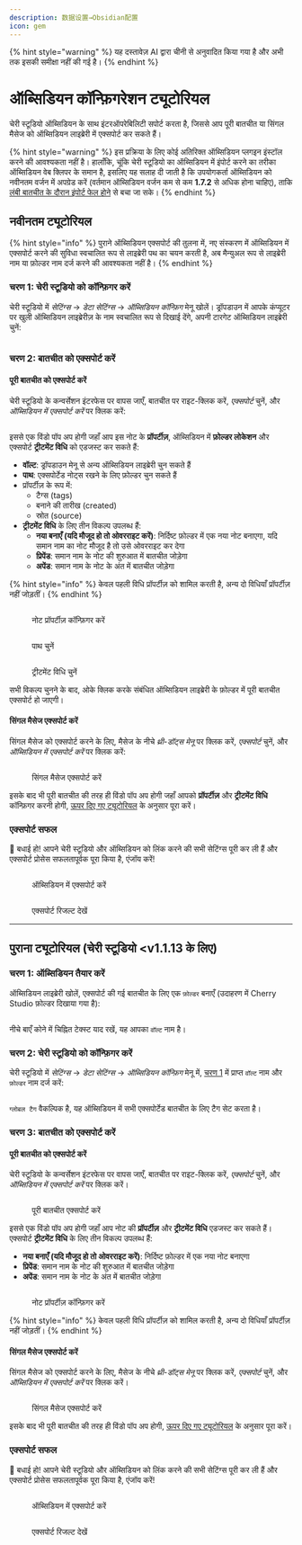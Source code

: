 ```yaml
---
description: 数据设置→Obsidian配置
icon: gem
---
```


{% hint style="warning" %}
यह दस्तावेज़ AI द्वारा चीनी से अनुवादित किया गया है और अभी तक इसकी समीक्षा नहीं की गई है।
{% endhint %}

# ऑब्सिडियन कॉन्फ़िगरेशन ट्यूटोरियल

चेरी स्टूडियो ऑब्सिडियन के साथ इंटरऑपरेबिलिटी सपोर्ट करता है, जिससे आप पूरी बातचीत या सिंगल मैसेज को ऑब्सिडियन लाइब्रेरी में एक्सपोर्ट कर सकते हैं।

{% hint style="warning" %}
इस प्रक्रिया के लिए कोई अतिरिक्त ऑब्सिडियन प्लगइन इंस्टॉल करने की आवश्यकता नहीं है। हालाँकि, चूंकि चेरी स्टूडियो का ऑब्सिडियन में इंपोर्ट करने का तरीका ऑब्सिडियन वेब क्लिपर के समान है, इसलिए यह सलाह दी जाती है कि उपयोगकर्ता ऑब्सिडियन को नवीनतम वर्जन में अपग्रेड करें (वर्तमान ऑब्सिडियन वर्जन कम से कम **1.7.2** से अधिक होना चाहिए), ताकि [लंबी बातचीत के दौरान इंपोर्ट फेल होने](https://github.com/obsidianmd/obsidian-clipper/releases/tag/0.7.0) से बचा जा सके।
{% endhint %}

## नवीनतम ट्यूटोरियल

{% hint style="info" %}
पुराने ऑब्सिडियन एक्सपोर्ट की तुलना में, नए संस्करण में ऑब्सिडियन में एक्सपोर्ट करने की सुविधा स्वचालित रूप से लाइब्रेरी पथ का चयन करती है, अब मैन्युअल रूप से लाइब्रेरी नाम या फ़ोल्डर नाम दर्ज करने की आवश्यकता नहीं है।
{% endhint %}

### चरण 1: चेरी स्टूडियो को कॉन्फ़िगर करें

चेरी स्टूडियो में _सेटिंग्स_ → _डेटा सेटिंग्स_ → _ऑब्सिडियन कॉन्फ़िग_ मेनू खोलें। ड्रॉपडाउन में आपके कंप्यूटर पर खुली ऑब्सिडियन लाइब्रेरीज़ के नाम स्वचालित रूप से दिखाई देंगे, अपनी टारगेट ऑब्सिडियन लाइब्रेरी चुनें:

<figure><img src="../.gitbook/assets/image (142).png" alt=""><figcaption></figcaption></figure>

### चरण 2: बातचीत को एक्सपोर्ट करें

#### पूरी बातचीत को एक्सपोर्ट करें

चेरी स्टूडियो के कन्वर्सेशन इंटरफेस पर वापस जाएँ, बातचीत पर राइट-क्लिक करें, _एक्सपोर्ट_ चुनें, और _ऑब्सिडियन में एक्सपोर्ट करें_ पर क्लिक करें:

<figure><img src="../.gitbook/assets/image (143).png" alt=""><figcaption></figcaption></figure>

इससे एक विंडो पॉप अप होगी जहाँ आप इस नोट के **प्रॉपर्टीज़**, ऑब्सिडियन में **फ़ोल्डर लोकेशन** और एक्सपोर्ट **ट्रीटमेंट विधि** को एडजस्ट कर सकते हैं:

* **वॉल्ट**: ड्रॉपडाउन मेनू से अन्य ऑब्सिडियन लाइब्रेरी चुन सकते हैं
* **पाथ**: एक्सपोर्टेड नोट्स रखने के लिए फ़ोल्डर चुन सकते हैं
* प्रॉपर्टीज़ के रूप में:
  * टैग्स (tags)
  * बनाने की तारीख (created)
  * स्रोत (source)
* **ट्रीटमेंट विधि** के लिए तीन विकल्प उपलब्ध हैं:
  * **नया बनाएँ (यदि मौजूद हो तो ओवरराइट करें)**: निर्दिष्ट फ़ोल्डर में एक नया नोट बनाएगा, यदि समान नाम का नोट मौजूद है तो उसे ओवरराइट कर देगा
  * **प्रिपेंड**: समान नाम के नोट की शुरुआत में बातचीत जोड़ेगा
  * **अपेंड**: समान नाम के नोट के अंत में बातचीत जोड़ेगा

{% hint style="info" %}
केवल पहली विधि प्रॉपर्टीज़ को शामिल करती है, अन्य दो विधियाँ प्रॉपर्टीज़ नहीं जोड़तीं।
{% endhint %}

<figure><img src="../.gitbook/assets/image (144).png" alt=""><figcaption><p>नोट प्रॉपर्टीज़ कॉन्फ़िगर करें</p></figcaption></figure>

<figure><img src="../.gitbook/assets/image (145).png" alt=""><figcaption><p>पाथ चुनें</p></figcaption></figure>

<figure><img src="../.gitbook/assets/image (146).png" alt=""><figcaption><p>ट्रीटमेंट विधि चुनें</p></figcaption></figure>

सभी विकल्प चुनने के बाद, ओके क्लिक करके संबंधित ऑब्सिडियन लाइब्रेरी के फ़ोल्डर में पूरी बातचीत एक्सपोर्ट हो जाएगी।

#### सिंगल मैसेज एक्सपोर्ट करें

सिंगल मैसेज को एक्सपोर्ट करने के लिए, मैसेज के नीचे _थ्री-डॉट्स मेनू_ पर क्लिक करें, _एक्सपोर्ट_ चुनें, और _ऑब्सिडियन में एक्सपोर्ट करें_ पर क्लिक करें:

<figure><img src="../.gitbook/assets/image (147).png" alt=""><figcaption><p>सिंगल मैसेज एक्सपोर्ट करें</p></figcaption></figure>

इसके बाद भी पूरी बातचीत की तरह ही विंडो पॉप अप होगी जहाँ आपको **प्रॉपर्टीज़** और **ट्रीटमेंट विधि** कॉन्फ़िगर करनी होगी, [ऊपर दिए गए ट्यूटोरियल](obsidian.md#dao-chu-wan-zheng-dui-hua) के अनुसार पूरा करें।

### एक्सपोर्ट सफल

🎉 बधाई हो! आपने चेरी स्टूडियो और ऑब्सिडियन को लिंक करने की सभी सेटिंग्स पूरी कर ली हैं और एक्सपोर्ट प्रोसेस सफलतापूर्वक पूरा किया है, एंजॉय करें!

<figure><img src="../.gitbook/assets/image (140).png" alt=""><figcaption><p>ऑब्सिडियन में एक्सपोर्ट करें</p></figcaption></figure>

<figure><img src="../.gitbook/assets/image (139).png" alt=""><figcaption><p>एक्सपोर्ट रिजल्ट देखें</p></figcaption></figure>



***

## पुराना ट्यूटोरियल (चेरी स्टूडियो <v1.1.13 के लिए)

### चरण 1: ऑब्सिडियन तैयार करें

ऑब्सिडियन लाइब्रेरी खोलें, एक्सपोर्ट की गई बातचीत के लिए एक `फ़ोल्डर` बनाएँ (उदाहरण में Cherry Studio फ़ोल्डर दिखाया गया है):

<figure><img src="../.gitbook/assets/image (127).png" alt=""><figcaption></figcaption></figure>

नीचे बाएँ कोने में चिह्नित टेक्स्ट याद रखें, यह आपका `वॉल्ट` नाम है।

### चरण 2: चेरी स्टूडियो को कॉन्फ़िगर करें

चेरी स्टूडियो में _सेटिंग्स_ → _डेटा सेटिंग्स_ → _ऑब्सिडियन कॉन्फ़िग_ मेनू में, [चरण 1](obsidian.md#di-yi-bu) में प्राप्त `वॉल्ट` नाम और `फ़ोल्डर` नाम दर्ज करें:

<figure><img src="../.gitbook/assets/image (129).png" alt=""><figcaption></figcaption></figure>

`ग्लोबल टैग` वैकल्पिक है, यह ऑब्सिडियन में सभी एक्सपोर्टेड बातचीत के लिए टैग सेट करता है।

### चरण 3: बातचीत को एक्सपोर्ट करें

#### पूरी बातचीत को एक्सपोर्ट करें

चेरी स्टूडियो के कन्वर्सेशन इंटरफेस पर वापस जाएँ, बातचीत पर राइट-क्लिक करें, _एक्सपोर्ट_ चुनें, और _ऑब्सिडियन में एक्सपोर्ट करें_ पर क्लिक करें।

<figure><img src="../.gitbook/assets/image (138).png" alt=""><figcaption><p>पूरी बातचीत एक्सपोर्ट करें</p></figcaption></figure>

इससे एक विंडो पॉप अप होगी जहाँ आप नोट की **प्रॉपर्टीज़** और **ट्रीटमेंट विधि** एडजस्ट कर सकते हैं। एक्सपोर्ट **ट्रीटमेंट विधि** के लिए तीन विकल्प उपलब्ध हैं:

* **नया बनाएँ (यदि मौजूद हो तो ओवरराइट करें)**: निर्दिष्ट फ़ोल्डर में एक नया नोट बनाएगा
* **प्रिपेंड**: समान नाम के नोट की शुरुआत में बातचीत जोड़ेगा
* **अपेंड**: समान नाम के नोट के अंत में बातचीत जोड़ेगा

<figure><img src="../.gitbook/assets/image (137).png" alt=""><figcaption><p>नोट प्रॉपर्टीज़ कॉन्फ़िगर करें</p></figcaption></figure>

{% hint style="info" %}
केवल पहली विधि प्रॉपर्टीज़ को शामिल करती है, अन्य दो विधियाँ प्रॉपर्टीज़ नहीं जोड़तीं।
{% endhint %}

#### सिंगल मैसेज एक्सपोर्ट करें

सिंगल मैसेज को एक्सपोर्ट करने के लिए, मैसेज के नीचे _थ्री-डॉट्स मेनू_ पर क्लिक करें, _एक्सपोर्ट_ चुनें, और _ऑब्सिडियन में एक्सपोर्ट करें_ पर क्लिक करें।

<figure><img src="../.gitbook/assets/image (141).png" alt=""><figcaption><p>सिंगल मैसेज एक्सपोर्ट करें</p></figcaption></figure>

इसके बाद भी पूरी बातचीत की तरह ही विंडो पॉप अप होगी, [ऊपर दिए गए ट्यूटोरियल](obsidian.md#dao-chu-wan-zheng-dui-hua) के अनुसार पूरा करें।

### एक्सपोर्ट सफल

🎉 बधाई हो! आपने चेरी स्टूडियो और ऑब्सिडियन को लिंक करने की सभी सेटिंग्स पूरी कर ली हैं और एक्सपोर्ट प्रोसेस सफलतापूर्वक पूरा किया है, एंजॉय करें!

<figure><img src="../.gitbook/assets/image (140).png" alt=""><figcaption><p>ऑब्सिडियन में एक्सपोर्ट करें</p></figcaption></figure>

<figure><img src="../.gitbook/assets/image (139).png" alt=""><figcaption><p>एक्सपोर्ट रिजल्ट देखें</p></figcaption></figure>